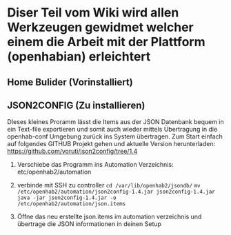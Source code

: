 # Diser Teil vom Wiki wird allen Werkzeugen gewidmet welcher einem die Arbeit mit der Plattform (openhabian) erleichtert

## Home Bulider (Vorinstalliert)


## JSON2CONFIG (Zu installieren)
DIeses kleines Proramm lässt die Items aus der JSON Datenbank bequem in ein Text-file exportieren und somit auch wieder mittels Übertragung in die openhab-conf Umgebung zurück ins System übertragen.
Zum Start einfach auf folgendes GITHUB Projekt gehen und aktuelle Version herunterladen: <https://github.com/voruti/json2config/tree/1.4>

1. Verschiebe das Programm ins Automation Verzeichnis: etc/openhab2/automation
2. verbinde mit SSH zu controller 
``cd /var/lib/openhab2/jsondb/``
``mv /etc/openhab2/automation/json2config-1.4.jar json2config-1.4.jar``
``java -jar json2config-1.4.jar -o /etc/openhab2/automation/json.items``

3.  Öffne das neu erstellte json.items im automation verzeichnis und übertrage die JSON informationen in deinen Setup
